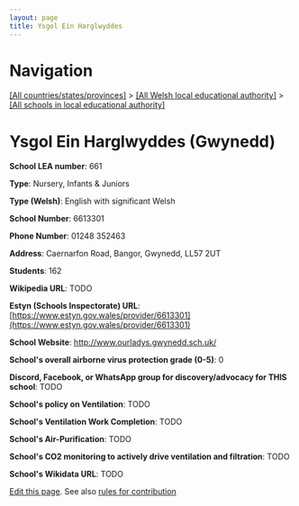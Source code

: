 ```yaml
---
layout: page
title: Ysgol Ein Harglwyddes
---
```

# Navigation

[[All countries/states/provinces]](../../..) > [[All Welsh local educational authority]](../..) > [[All schools in local educational authority]](..)

# Ysgol Ein Harglwyddes (Gwynedd)

**School LEA number**: 661

**Type**: Nursery, Infants & Juniors

**Type (Welsh)**: English with significant Welsh

**School Number**: 6613301

**Phone Number**: 01248 352463

**Address**: Caernarfon Road, Bangor, Gwynedd, LL57 2UT

**Students**: 162

**Wikipedia URL**: TODO

**Estyn (Schools Inspectorate) URL**: [https://www.estyn.gov.wales/provider/6613301](https://www.estyn.gov.wales/provider/6613301)

**School Website**: http://www.ourladys.gwynedd.sch.uk/

**School's overall airborne virus protection grade (0-5)**: 0

**Discord, Facebook, or WhatsApp group for discovery/advocacy for THIS school**: TODO

**School's policy on Ventilation**: TODO

**School's Ventilation Work Completion**: TODO

**School's Air-Purification**: TODO

**School's CO2 monitoring to actively drive ventilation and filtration**: TODO

**School's Wikidata URL**: TODO




[Edit this page](https://github.com/VentilationProject/Wales/edit/prif/./Gwynedd/Ysgol_Ein_Harglwyddes.md). See also [rules for contribution](../../../contribution-rules/)